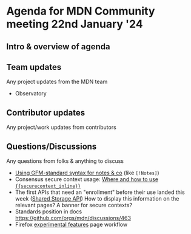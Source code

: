 # Agenda for MDN Community meeting 22nd January '24

## Intro & overview of agenda

## Team updates

Any project updates from the MDN team

- Observatory

## Contributor updates

Any project/work updates from contributors

## Questions/Discussions

Any questions from folks & anything to discuss

- [Using GFM-standard syntax for notes & co](https://github.com/mdn/yari/pull/10168) (like `[!Notes]`) 
- Consensus secure context usage: [Where and how to use `{{securecontext_inline}}`](https://github.com/mdn/content/discussions/30546#discussioncomment-7796301)
- The first APIs that need an "enrollment" before their use landed this week ([Shared Storage API](https://developer.mozilla.org/en-US/docs/Web/API/Shared_Storage_API)) How to display this information on the relevant pages? A banner for secure contexts?
- Standards position in docs https://github.com/orgs/mdn/discussions/463
- Firefox [experimental features](https://developer.mozilla.org/en-US/docs/Mozilla/Firefox/Experimental_features) page workflow
